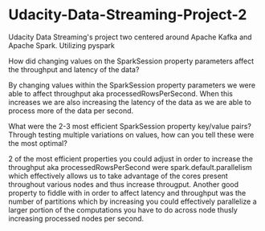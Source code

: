 # Udacity-Data-Streaming-Project-2
Udacity Data Streaming's project two centered around Apache Kafka and Apache Spark. Utilizing pyspark


How did changing values on the SparkSession property parameters affect the throughput and latency of the data?

By changing values within the SparkSession property parameters we were able to affect throughput aka processedRowsPerSecond. When this increases we are also increasing the latency of the data as we are able to process more of the data per second.

What were the 2-3 most efficient SparkSession property key/value pairs? Through testing multiple variations on values, how can you tell these were the most optimal?

2 of the most efficient properties you could adjust in order to increase the throughput aka processedRowsPerSecond were spark.default.parallelism which effectively allows us to take advantage of the cores present throughout various nodes and thus increase througput. Another good property to fiddle with in order to affect latency and throughput was the number of partitions which by increasing you could effectively parallelize a larger portion of the computations you have to do across node thusly increasing processed nodes per second.
